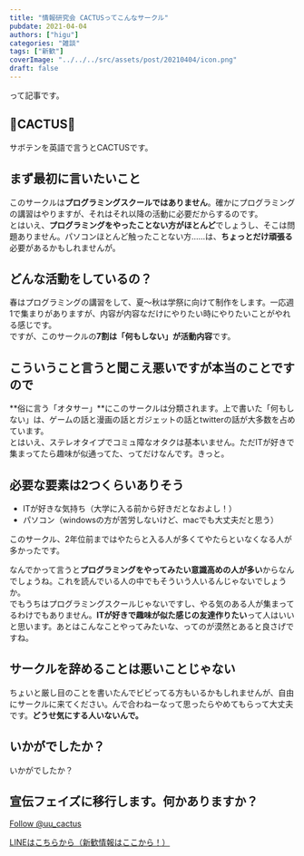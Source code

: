 ```yaml
---
title: "情報研究会 CACTUSってこんなサークル"
pubdate: 2021-04-04
authors: ["higu"] 
categories: "雑談"
tags: ["新歓"]
coverImage: "../../../src/assets/post/20210404/icon.png"
draft: false
---
```


って記事です。

## 🌵CACTUS🌵

サボテンを英語で言うとCACTUSです。

## まず最初に言いたいこと

このサークルは**プログラミングスクールではありません**。確かにプログラミングの講習はやりますが、それはそれ以降の活動に必要だからするのです。  
とはいえ、**プログラミングをやったことない方がほとんど**でしょうし、そこは問題ありません。パソコンほとんど触ったことない方……は、**ちょっとだけ頑張る**必要があるかもしれませんが。

## どんな活動をしているの？

春はプログラミングの講習をして、夏〜秋は学祭に向けて制作をします。一応週1で集まりがありますが、内容が内容なだけにやりたい時にやりたいことがやれる感じです。  
ですが、このサークルの**7割は「何もしない」が活動内容**です。

## こういうこと言うと聞こえ悪いですが本当のことですので

**俗に言う「オタサー」**にこのサークルは分類されます。上で書いた「何もしない」は、ゲームの話と漫画の話とガジェットの話とtwitterの話が大多数を占めています。  
とはいえ、ステレオタイプでコミュ障なオタクは基本いません。ただITが好きで集まってたら趣味が似通ってた、ってだけなんです。きっと。

## 必要な要素は2つくらいありそう

- ITが好きな気持ち（大学に入る前から好きだとなおよし！）
- パソコン（windowsの方が苦労しないけど、macでも大丈夫だと思う）

このサークル、2年位前まではやたらと入る人が多くてやたらといなくなる人が多かったです。  
  
なんでかって言うと**プログラミングをやってみたい意識高めの人が多い**からなんでしょうね。これを読んでいる人の中でもそういう人いるんじゃないでしょうか。  
でもうちはプログラミングスクールじゃないですし、やる気のある人が集まってるわけでもありません。**ITが好きで趣味が似た感じの友達作りたい**って人はいいと思います。あとはこんなことやってみたいな、ってのが漠然とあると良さげですね。

## サークルを辞めることは悪いことじゃない

ちょいと厳し目のことを書いたんでビビってる方もいるかもしれませんが、自由にサークルに来てください。んで合わねーなって思ったらやめてもらって大丈夫です。**どうせ気にする人いないんで。**

## いかがでしたか？

いかがでしたか？

## 宣伝フェイズに移行します。何かありますか？

[Follow @uu\_cactus](https://twitter.com/uu_cactus?ref_src=twsrc%5Etfw)
<script async src="https://platform.twitter.com/widgets.js" charset="utf-8"></script>

  
[LINEはこちらから（新歓情報はここから！）](http://lin.ee/EOcK1rJ)
